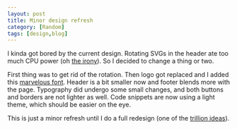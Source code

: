 ```yaml
---
layout: post
title: Minor design refresh
category: [Random]
tags: [design,blog]
---
```


I kinda got bored by the current design.
Rotating SVGs in the header ate too much CPU power (oh [the irony](/what-is-the-point/)).
So I decided to change a thing or two.

First thing was to get rid of the rotation.
Then logo got replaced and I added this [marvelous font](https://www.readvisions.com/marvin).
Header is a bit smaller now and footer blends more with the page.
Typography did undergo some small changes, and both buttons and borders are not lighter as well.
Code snippets are now using a light theme, which should be easier on the eye.

This is just a minor refresh until I do a full redesign (one of the [trillion ideas](/trillion-ideas/)).
